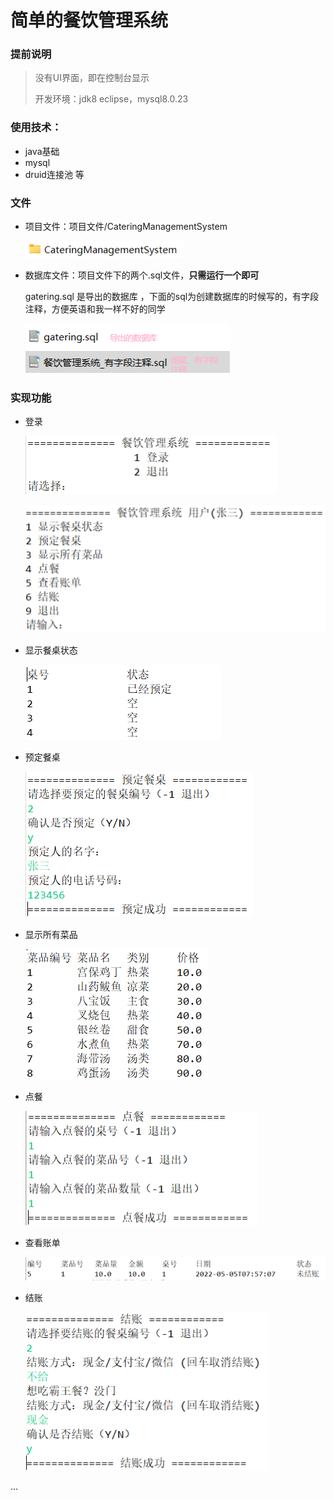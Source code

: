 # 简单的餐饮管理系统

### 提前说明

> 没有UI界面，即在控制台显示
> 
> 开发环境：jdk8  eclipse，mysql8.0.23  

### 使用技术：

- java基础
- mysql
- druid连接池 等

### 文件

- 项目文件：项目文件/CateringManagementSystem

  ![项目](https://github.com/TheStrongmans/projectlibrarys/blob/main/%E7%AE%80%E5%8D%95%E7%9A%84%E9%A4%90%E9%A5%AE%E7%AE%A1%E7%90%86%E7%B3%BB%E7%BB%9F/img/%E9%A1%B9%E7%9B%AE.png)

- 数据库文件：项目文件下的两个.sql文件，**只需运行一个即可**

  gatering.sql 是导出的数据库 ，下面的sql为创建数据库的时候写的，有字段注释，方便英语和我一样不好的同学

  ![数据库](https://github.com/TheStrongmans/projectlibrarys/blob/main/%E7%AE%80%E5%8D%95%E7%9A%84%E9%A4%90%E9%A5%AE%E7%AE%A1%E7%90%86%E7%B3%BB%E7%BB%9F/img/%E6%95%B0%E6%8D%AE%E5%BA%93.png)

### 实现功能

- 登录

  ![登录](https://github.com/TheStrongmans/projectlibrarys/blob/main/%E7%AE%80%E5%8D%95%E7%9A%84%E9%A4%90%E9%A5%AE%E7%AE%A1%E7%90%86%E7%B3%BB%E7%BB%9F/img/%E7%99%BB%E5%BD%95.png)
  
  ![登录](https://github.com/TheStrongmans/projectlibrarys/blob/main/%E7%AE%80%E5%8D%95%E7%9A%84%E9%A4%90%E9%A5%AE%E7%AE%A1%E7%90%86%E7%B3%BB%E7%BB%9F/img/%E9%A1%B5%E9%9D%A2.png)


- 显示餐桌状态

  ![显示餐桌状态](https://github.com/TheStrongmans/projectlibrarys/blob/main/%E7%AE%80%E5%8D%95%E7%9A%84%E9%A4%90%E9%A5%AE%E7%AE%A1%E7%90%86%E7%B3%BB%E7%BB%9F/img/%E6%98%BE%E7%A4%BA%E9%A4%90%E6%A1%8C%E7%8A%B6%E6%80%81.png)

- 预定餐桌

  ![预定餐桌](https://github.com/TheStrongmans/projectlibrarys/blob/main/%E7%AE%80%E5%8D%95%E7%9A%84%E9%A4%90%E9%A5%AE%E7%AE%A1%E7%90%86%E7%B3%BB%E7%BB%9F/img/预定餐桌.png)

- 显示所有菜品

  ![菜品](https://github.com/TheStrongmans/projectlibrarys/blob/main/%E7%AE%80%E5%8D%95%E7%9A%84%E9%A4%90%E9%A5%AE%E7%AE%A1%E7%90%86%E7%B3%BB%E7%BB%9F/img/菜品.png)

- 点餐

  ![点餐](https://github.com/TheStrongmans/projectlibrarys/blob/main/%E7%AE%80%E5%8D%95%E7%9A%84%E9%A4%90%E9%A5%AE%E7%AE%A1%E7%90%86%E7%B3%BB%E7%BB%9F/img/点餐.png)

- 查看账单

  ![查看账单](https://github.com/TheStrongmans/projectlibrarys/blob/main/%E7%AE%80%E5%8D%95%E7%9A%84%E9%A4%90%E9%A5%AE%E7%AE%A1%E7%90%86%E7%B3%BB%E7%BB%9F/img/查看账单.png)

- 结账

  ![结账1](https://github.com/TheStrongmans/projectlibrarys/blob/main/%E7%AE%80%E5%8D%95%E7%9A%84%E9%A4%90%E9%A5%AE%E7%AE%A1%E7%90%86%E7%B3%BB%E7%BB%9F/img/结账1.png)



...

